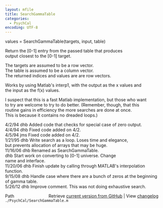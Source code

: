 ```yaml
---
layout: mfile
title: SearchGammaTable
categories:
  - PsychCal
encoding: UTF-8
---
```


 values = SearchGammaTable(targets, input, table)  

 Return the [0-1] entry from the passed table that produces  
 output closest to the [0-1] target.  

 The targets are assumed to be a row vector.  
 The table is assumed to be a column vector.  
 The returned indices and values are are row vectors.  

 Works by using Matlab's interp1, with the output as the x values and  
 the input as the f(x) values.  

 I suspect that this is a fast Matlab implementation, but those who want  
 to try are welcome to try to do better.  (Remember, though, that this  
 routine gains in efficiency the more searches are done at once.  
 This is because it contains no dreaded loops.)  

 4/2/94     dhb     Added code that checks for special case of zero output.  
 4/4/94     dhb     Fixed code added on 4/2.  
 4/5/94     jms     Fixed code added on 4/2.  
 1/21/95        dhb     Write search as a loop.  Loses time and elegance,  
                        but prevents allocation of arrays that may be huge.  
 11/16/06      dhb     Renamed as SearchGammaTable.  
               dhb     Start work on converting to [0-1] universe.  Change  
                       name and interface.  
 11/20/06      dhb     Finish update by calling through MATLAB's interpolation function.  
 9/15/08       dhb     Handle case where there are a bunch of zeros at the beginning of gamma table.  
 5/26/12       dhb     Improve comment.  This was not doing exhaustive search.  


<div class="code_header" style="text-align:right;">
  <span style="float:left;">Path&nbsp;&nbsp;</span> <span class="counter">Retrieve <a href=
  "https://raw.github.com/Psychtoolbox-3/Psychtoolbox-3/beta/./PsychCal/SearchGammaTable.m">current version from GitHub</a> | View <a href=
  "https://github.com/Psychtoolbox-3/Psychtoolbox-3/commits/beta/./PsychCal/SearchGammaTable.m">changelog</a></span>
</div>
<div class="code">
  <code>./PsychCal/SearchGammaTable.m</code>
</div>
